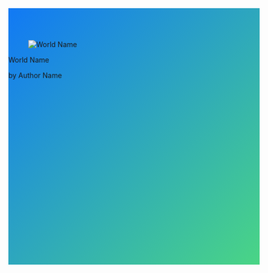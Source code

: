 <script src="https://cdnjs.cloudflare.com/ajax/libs/Swiper/6.4.9/swiper-bundle.min.js" crossorigin="anonymous"></script>
<link rel="stylesheet" href="https://cdnjs.cloudflare.com/ajax/libs/Swiper/6.4.9/swiper-bundle.css" crossorigin="anonymous" />

<style>
  
  .featured-container {
      /* used https://www.css-gradient.com/ */ 
    background: linear-gradient(to right bottom, rgb(17, 121, 245), rgb(74, 213, 133));
  }

  .swiper-container {
    width: 100%;
    padding-top: 50px;
    padding-bottom: 50px;
  }
  .swiper-slide {
    background-position: center;
    background-size: cover;
    width: 400px;
    height: 400px;
  }  
</style>

<!-- Slider main container -->
<div class="swiper-container featured-container">
  <!-- Additional required wrapper -->
  <div class="swiper-wrapper">
    <!-- Slides -->
    <div class="swiper-slide">
      <div class="card">
        <div class="card-image">
          <figure class="image is-4by3">
            <img data-type='thumbnail' src="https://via.placeholder.com/128x128" alt="World Name">
          </figure>
        </div>
        <div class="card-content p-3">
          <p data-type='worldname' class="title is-6">World Name</p>
          <p data-type='authorname' class="subtitle is-6">by Author Name</p>  
        </div>
      </div>
    </div>

<!--
    <div class="swiper-slide">
    </div>
-->

  </div>
  <!-- If we need pagination -->
  <div class="swiper-pagination"></div>
  <!-- Add Arrows -->
  <div class="swiper-button-next"></div>
  <div class="swiper-button-prev"></div>
</div>

<script>
$().ready(function(){
  
  $(".swiper-container").hide();//hide template at start.
  $(".swiper-slide").hide();//hide template at start.

  

function getFeatured()
{
  baseUrl = "https://koduworlds.azurewebsites.net/top"
  let urlArgs= "?first="+parseInt(Math.random()*100)+"&count=6"
  url=baseUrl+urlArgs
  
  $.post( url, function( data ) {
      for(world of data)
      {
          //copy first item (template)
          let item=$(".swiper-slide").first().clone();
          //and fill it in with world data
          item.find("[data-type='worldname']").text(world.Name);
          item.find("[data-type='authorname']").text("by "+world.Creator);
          item.find("[data-type='thumbnail']").attr("src","https://koduworlds.azurewebsites.net/thumbnail/"+world.PrimaryId)
          item.show();//defaults to hidden so show.

          item.on("click",function(e){
              console.log(e.currentTarget)
              //$(".world-item").removeClass("zoom")
              $(".modal").addClass("is-active")
              $(".modal-card").html($(e.currentTarget).html())
          })

          $(".swiper-wrapper").append(item );
      }
      
      var swiper = new Swiper('.swiper-container', {
        effect: 'coverflow',
        grabCursor: true,
        centeredSlides: false,
        slidesPerView: 'auto',
        coverflowEffect: {
          rotate: 50,
          stretch: 0,
          depth: 100,
          modifier: 1,
          slideShadows: false,
        },
        keyboard: {
          enabled: true,
        },        
        pagination: {
          el: '.swiper-pagination',
        },
      });
      
      //unhide feature container now.
      $(".swiper-container").show();
  });
}
getFeatured()
    
});


</script>

